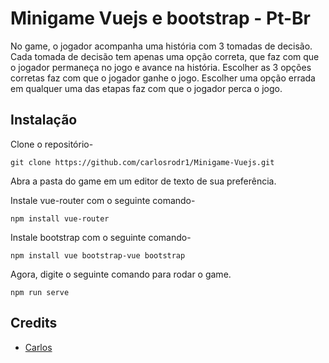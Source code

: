 # Minigame Vuejs e bootstrap - Pt-Br

No game, o jogador acompanha uma história com 3 tomadas de decisão. Cada tomada de decisão tem apenas uma opção
correta, que faz com que o jogador permaneça no jogo e avance na história. Escolher as 3
opções corretas faz com que o jogador ganhe o jogo. Escolher uma opção errada em
qualquer uma das etapas faz com que o jogador perca o jogo.

## Instalação

Clone o repositório-
```
git clone https://github.com/carlosrodr1/Minigame-Vuejs.git
```

Abra a pasta do game em um editor de texto de sua preferência.

Instale vue-router com o seguinte comando-
```
npm install vue-router
```

Instale bootstrap com o seguinte comando-
```
npm install vue bootstrap-vue bootstrap
```

Agora, digite o seguinte comando para rodar o game.
```
npm run serve
```

## Credits

- [Carlos](https://github.com/carlosrodr1)
